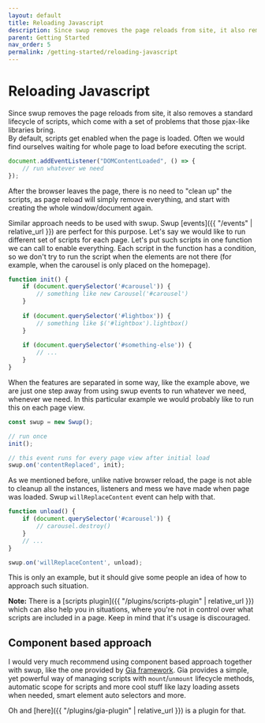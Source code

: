 ```yaml
---
layout: default
title: Reloading Javascript
description: Since swup removes the page reloads from site, it also removes a standard lifecycle of scripts
parent: Getting Started
nav_order: 5
permalink: /getting-started/reloading-javascript
---
```

# Reloading Javascript
Since swup removes the page reloads from site, it also removes a standard lifecycle of scripts, which come with a set of problems that those pjax-like libraries bring.  
By default, scripts get enabled when the page is loaded. Often we would find ourselves waiting for whole page to load before executing the script.

```javascript
document.addEventListener("DOMContentLoaded", () => {
    // run whatever we need
});
```

After the browser leaves the page, there is no need to "clean up" the scripts, as page reload will simply remove everything, and start with creating the whole window/document again.

Similar approach needs to be used with swup. 
Swup [events]({{ "/events" | relative_url }}) are perfect for this purpose. 
Let's say we would like to run different set of scripts for each page.
Let's put such scripts in one function we can call to enable everything. 
Each script in the function has a condition, so we don't try to run the script when the elements are not there (for example, when the carousel is only placed on the homepage).

```javascript
function init() {
    if (document.querySelector('#carousel')) {
        // something like new Carousel('#carousel')
    }
    
    if (document.querySelector('#lightbox')) {
        // something like $('#lightbox').lightbox()
    }
    
    if (document.querySelector('#something-else')) {
        // ...
    }
}
```

When the features are separated in some way, like the example above, we are just one step away from using swup events to run whatever we need, whenever we need.
In this particular example we would probably like to run this on each page view. 

```javascript
const swup = new Swup();

// run once 
init();

// this event runs for every page view after initial load
swup.on('contentReplaced', init);
```

As we mentioned before, unlike native browser reload, the page is not able to cleanup all the instances, listeners and mess we have made when page was loaded. 
Swup `willReplaceContent` event can help with that. 

```javascript
function unload() {
    if (document.querySelector('#carousel')) {
        // carousel.destroy()
    }
    // ...
}

swup.on('willReplaceContent', unload);
```

This is only an example, but it should give some people an idea of how to approach such situation.

**Note:** There is a [scripts plugin]({{ "/plugins/scripts-plugin" | relative_url }}) which can also help you in situations, 
where you're not in control over what scripts are included in a page. 
Keep in mind that it's usage is discouraged.

## Component based approach 

I would very much recommend using component based approach together with swup, like the one provided by [Gia framework](https://github.com/giantcz/gia).
Gia provides a simple, yet powerful way of managing scripts with `mount`/`unmount` lifecycle methods, 
automatic scope for scripts and more cool stuff like lazy loading assets when needed, smart element auto selectors and more. 

Oh and [here]({{ "/plugins/gia-plugin" | relative_url }}) is a plugin for that.  


